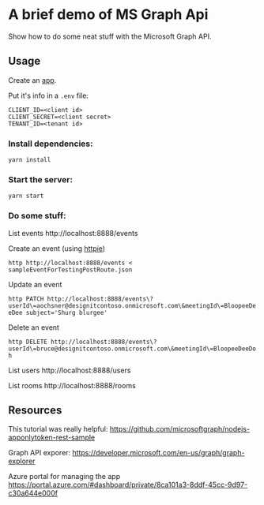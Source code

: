# A brief demo of MS Graph Api

Show how to do some neat stuff with the Microsoft Graph API.

## Usage
Create an [app](https://apps.dev.microsoft.com).

Put it's info in a `.env` file:

```
CLIENT_ID=<client id>
CLIENT_SECRET=<client secret>
TENANT_ID=<tenant id>
```

### Install dependencies:
```
yarn install
```

### Start the server:

```
yarn start
```

### Do some stuff:

List events
http://localhost:8888/events

Create an event (using [httpie](https://httpie.org/))

`http http://localhost:8888/events < sampleEventForTestingPostRoute.json`


Update an event

`http PATCH http://localhost:8888/events\?userId\=aochsner@designitcontoso.onmicrosoft.com\&meetingId\=BloopeeDeeDee subject='Shurg blurgee'`


Delete an event

`http DELETE http://localhost:8888/events\?userId\=bruce@designitcontoso.onmicrosoft.com\&meetingId\=BloopeeDeeDoh`


List users
http://localhost:8888/users

List rooms
http://localhost:8888/rooms


## Resources
This tutorial was really helpful:
https://github.com/microsoftgraph/nodejs-apponlytoken-rest-sample

Graph API exporer:
https://developer.microsoft.com/en-us/graph/graph-explorer

Azure portal for managing the app
https://portal.azure.com/#dashboard/private/8ca101a3-8ddf-45cc-9d97-c30a644e000f
